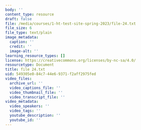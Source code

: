 ```yaml
---
body: ''
content_type: resource
draft: false
file: /media/courses/1-ht-test-site-spring-2023/file-24.txt
file_size: 6
file_type: text/plain
image_metadata:
  caption: ''
  credit: ''
  image-alt: ''
learning_resource_types: []
license: https://creativecommons.org/licenses/by-nc-sa/4.0/
resourcetype: Document
title: file 24.txt
uid: 549305e0-84c7-44e6-9371-f2aff2975fed
video_files:
  archive_url: ''
  video_captions_file: ''
  video_thumbnail_file: ''
  video_transcript_file: ''
video_metadata:
  video_speakers: ''
  video_tags: ''
  youtube_description: ''
  youtube_id: ''
---
```

